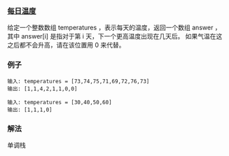 ### [每日温度](https://leetcode.cn/problems/daily-temperatures/)
给定一个整数数组 temperatures ，表示每天的温度，返回一个数组 answer ，
其中 answer[i] 是指对于第 i 天，下一个更高温度出现在几天后。
如果气温在这之后都不会升高，请在该位置用 0 来代替。

### 例子
```text
输入: temperatures = [73,74,75,71,69,72,76,73]
输出: [1,1,4,2,1,1,0,0]
```
```text
输入: temperatures = [30,40,50,60]
输出: [1,1,1,0]
```
### 解法
单调栈
